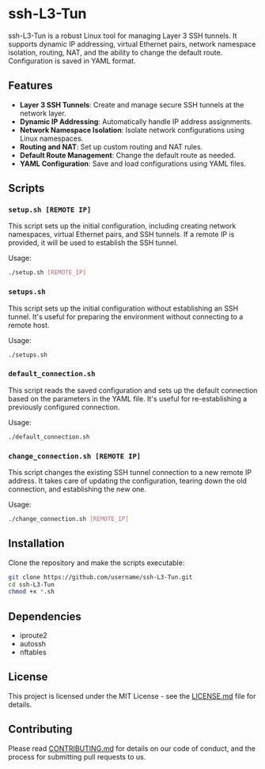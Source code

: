 # ssh-L3-Tun

ssh-L3-Tun is a robust Linux tool for managing Layer 3 SSH tunnels. It supports dynamic IP addressing, virtual Ethernet pairs, network namespace isolation, routing, NAT, and the ability to change the default route. Configuration is saved in YAML format.

## Features

- **Layer 3 SSH Tunnels**: Create and manage secure SSH tunnels at the network layer.
- **Dynamic IP Addressing**: Automatically handle IP address assignments.
- **Network Namespace Isolation**: Isolate network configurations using Linux namespaces.
- **Routing and NAT**: Set up custom routing and NAT rules.
- **Default Route Management**: Change the default route as needed.
- **YAML Configuration**: Save and load configurations using YAML files.

## Scripts

### `setup.sh [REMOTE IP]`

This script sets up the initial configuration, including creating network namespaces, virtual Ethernet pairs, and SSH tunnels. If a remote IP is provided, it will be used to establish the SSH tunnel.

Usage:

```bash
./setup.sh [REMOTE_IP]
```

### `setups.sh`

This script sets up the initial configuration without establishing an SSH tunnel. It's useful for preparing the environment without connecting to a remote host.

Usage:

```bash
./setups.sh
```

### `default_connection.sh`

This script reads the saved configuration and sets up the default connection based on the parameters in the YAML file. It's useful for re-establishing a previously configured connection.

Usage:

```bash
./default_connection.sh
```

### `change_connection.sh [REMOTE IP]`

This script changes the existing SSH tunnel connection to a new remote IP address. It takes care of updating the configuration, tearing down the old connection, and establishing the new one.

Usage:

```bash
./change_connection.sh [REMOTE_IP]
```

## Installation

Clone the repository and make the scripts executable:

```bash
git clone https://github.com/username/ssh-L3-Tun.git
cd ssh-L3-Tun
chmod +x *.sh
```

## Dependencies

- iproute2
- autossh
- nftables

## License

This project is licensed under the MIT License - see the [LICENSE.md](LICENSE.md) file for details.

## Contributing

Please read [CONTRIBUTING.md](CONTRIBUTING.md) for details on our code of conduct, and the process for submitting pull requests to us.

